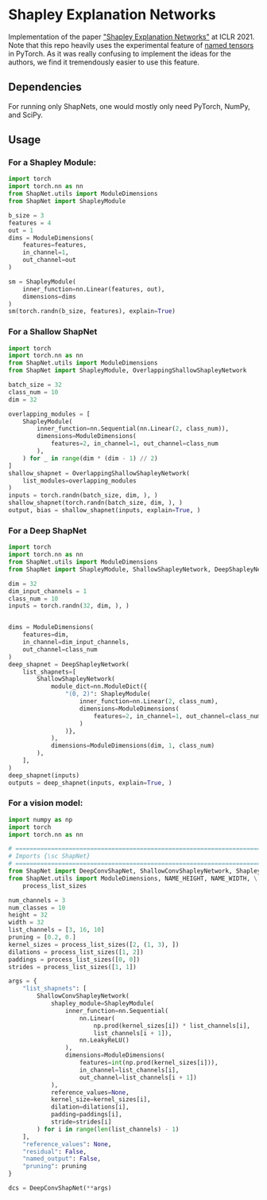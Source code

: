 # Shapley Explanation Networks
Implementation of the paper ["Shapley Explanation Networks"](https://openreview.net/forum?id=vsU0efpivw) at ICLR 2021.
Note that this repo heavily uses the experimental feature of [named tensors](https://pytorch.org/docs/stable/named_tensor.html) in PyTorch. As it was really confusing to implement the ideas for the authors, we find it tremendously easier to use this feature.
## Dependencies
For running only ShapNets, one would mostly only need PyTorch, NumPy, and SciPy.
## Usage
### For a Shapley Module:
```python
import torch
import torch.nn as nn
from ShapNet.utils import ModuleDimensions
from ShapNet import ShapleyModule

b_size = 3
features = 4
out = 1
dims = ModuleDimensions(
    features=features,
    in_channel=1,
    out_channel=out
)

sm = ShapleyModule(
    inner_function=nn.Linear(features, out),
    dimensions=dims
)
sm(torch.randn(b_size, features), explain=True)
```

### For a Shallow ShapNet
```python
import torch
import torch.nn as nn
from ShapNet.utils import ModuleDimensions
from ShapNet import ShapleyModule, OverlappingShallowShapleyNetwork

batch_size = 32
class_num = 10
dim = 32

overlapping_modules = [
    ShapleyModule(
        inner_function=nn.Sequential(nn.Linear(2, class_num)),
        dimensions=ModuleDimensions(
            features=2, in_channel=1, out_channel=class_num
        ),
    ) for _ in range(dim * (dim - 1) // 2)
]
shallow_shapnet = OverlappingShallowShapleyNetwork(
    list_modules=overlapping_modules
)
inputs = torch.randn(batch_size, dim, ), )
shallow_shapnet(torch.randn(batch_size, dim, ), )
output, bias = shallow_shapnet(inputs, explain=True, )
```
### For a Deep ShapNet
```python
import torch
import torch.nn as nn
from ShapNet.utils import ModuleDimensions
from ShapNet import ShapleyModule, ShallowShapleyNetwork, DeepShapleyNetwork

dim = 32
dim_input_channels = 1
class_num = 10
inputs = torch.randn(32, dim, ), )


dims = ModuleDimensions(
    features=dim,
    in_channel=dim_input_channels,
    out_channel=class_num
)
deep_shapnet = DeepShapleyNetwork(
    list_shapnets=[
        ShallowShapleyNetwork(
            module_dict=nn.ModuleDict({
                "(0, 2)": ShapleyModule(
                    inner_function=nn.Linear(2, class_num),
                    dimensions=ModuleDimensions(
                        features=2, in_channel=1, out_channel=class_num
                    )
                )},
            ),
            dimensions=ModuleDimensions(dim, 1, class_num)
        ),
    ],
)
deep_shapnet(inputs)
outputs = deep_shapnet(inputs, explain=True, )
```
### For a vision model:
```python
import numpy as np
import torch
import torch.nn as nn

# =============================================================================
# Imports {\sc ShapNet}
# =============================================================================
from ShapNet import DeepConvShapNet, ShallowConvShapleyNetwork, ShapleyModule
from ShapNet.utils import ModuleDimensions, NAME_HEIGHT, NAME_WIDTH, \
    process_list_sizes

num_channels = 3
num_classes = 10
height = 32
width = 32
list_channels = [3, 16, 10]
pruning = [0.2, 0.]
kernel_sizes = process_list_sizes([2, (1, 3), ])
dilations = process_list_sizes([1, 2])
paddings = process_list_sizes([0, 0])
strides = process_list_sizes([1, 1])

args = {
    "list_shapnets": [
        ShallowConvShapleyNetwork(
            shapley_module=ShapleyModule(
                inner_function=nn.Sequential(
                    nn.Linear(
                        np.prod(kernel_sizes[i]) * list_channels[i],
                        list_channels[i + 1]),
                    nn.LeakyReLU()
                ),
                dimensions=ModuleDimensions(
                    features=int(np.prod(kernel_sizes[i])),
                    in_channel=list_channels[i],
                    out_channel=list_channels[i + 1])
            ),
            reference_values=None,
            kernel_size=kernel_sizes[i],
            dilation=dilations[i],
            padding=paddings[i],
            stride=strides[i]
        ) for i in range(len(list_channels) - 1)
    ],
    "reference_values": None,
    "residual": False,
    "named_output": False,
    "pruning": pruning
}

dcs = DeepConvShapNet(**args)

```
